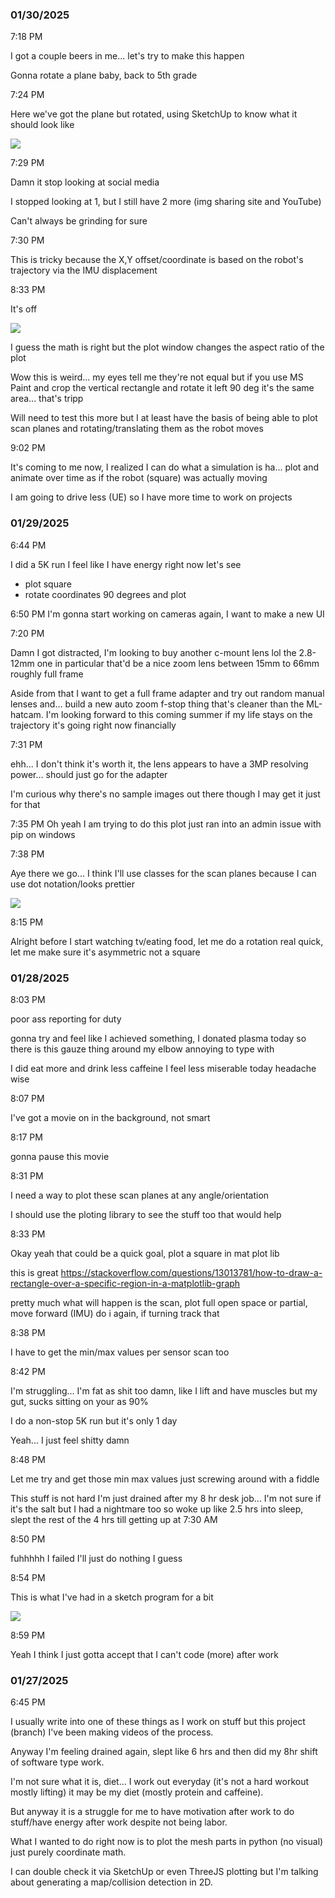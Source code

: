 ### 01/30/2025

7:18 PM

I got a couple beers in me... let's try to make this happen

Gonna rotate a plane baby, back to 5th grade

7:24 PM

Here we've got the plane but rotated, using SketchUp to know what it should look like

<img src="./devlog-media/rotate-plane-01302025.JPG"/>

7:29 PM

Damn it stop looking at social media

I stopped looking at 1, but I still have 2 more (img sharing site and YouTube)

Can't always be grinding for sure

7:30 PM

This is tricky because the X,Y offset/coordinate is based on the robot's trajectory via the IMU displacement

8:33 PM

It's off

<img src="./devlog-media/rotated-but-not-right-01302025.JPG"/>

I guess the math is right but the plot window changes the aspect ratio of the plot

Wow this is weird... my eyes tell me they're not equal but if you use MS Paint and crop the vertical rectangle and rotate it left 90 deg it's the same area... that's tripp

Will need to test this more but I at least have the basis of being able to plot scan planes and rotating/translating them as the robot moves

9:02 PM

It's coming to me now, I realized I can do what a simulation is ha... plot and animate over time as if the robot (square) was actually moving

I am going to drive less (UE) so I have more time to work on projects

### 01/29/2025

6:44 PM

I did a 5K run I feel like I have energy right now let's see

- plot square
- rotate coordinates 90 degrees and plot

6:50 PM
I'm gonna start working on cameras again, I want to make a new UI

7:20 PM

Damn I got distracted, I'm looking to buy another c-mount lens lol the 2.8-12mm one in particular that'd be a nice zoom lens between 15mm to 66mm roughly full frame

Aside from that I want to get a full frame adapter and try out random manual lenses and... build a new auto zoom f-stop thing that's cleaner than the ML-hatcam. I'm looking forward to this coming summer if my life stays on the trajectory it's going right now financially

7:31 PM

ehh... I don't think it's worth it, the lens appears to have a 3MP resolving power... should just go for the adapter

I'm curious why there's no sample images out there though I may get it just for that

7:35 PM
Oh yeah I am trying to do this plot just ran into an admin issue with pip on windows

7:38 PM

Aye there we go... I think I'll use classes for the scan planes because I can use dot notation/looks prettier

<img src="./devlog-media/basic-plot-01292025.JPG"/>

8:15 PM

Alright before I start watching tv/eating food, let me do a rotation real quick, let me make sure it's asymmetric not a square



### 01/28/2025

8:03 PM

poor ass reporting for duty

gonna try and feel like I achieved something, I donated plasma today so there is this gauze thing around my elbow annoying to type with

I did eat more and drink less caffeine I feel less miserable today headache wise

8:07 PM

I've got a movie on in the background, not smart

8:17 PM

gonna pause this movie

8:31 PM

I need a way to plot these scan planes at any angle/orientation

I should use the ploting library to see the stuff too that would help

8:33 PM

Okay yeah that could be a quick goal, plot a square in mat plot lib

this is great
https://stackoverflow.com/questions/13013781/how-to-draw-a-rectangle-over-a-specific-region-in-a-matplotlib-graph

pretty much what will happen is the scan, plot full open space or partial, move forward (IMU) do i again, if turning track that

8:38 PM

I have to get the min/max values per sensor scan too

8:42 PM

I'm struggling... I'm fat as shit too damn, like I lift and have muscles but my gut, sucks sitting on your as 90%

I do a non-stop 5K run but it's only 1 day 

Yeah... I just feel shitty damn

8:48 PM

Let me try and get those min max values just screwing around with a fiddle

This stuff is not hard I'm just drained after my 8 hr desk job... I'm not sure if it's the salt but I had a nightmare too so woke up like 2.5 hrs into sleep, slept the rest of the 4 hrs till getting up at 7:30 AM

8:50 PM

fuhhhhh I failed I'll just do nothing I guess

8:54 PM

This is what I've had in a sketch program for a bit

<img src="./devlog-media/drawing-01282025.JPG"/>

8:59 PM

Yeah I think I just gotta accept that I can't code (more) after work

### 01/27/2025

6:45 PM

I usually write into one of these things as I work on stuff but this project (branch) I've been making videos of the process.

Anyway I'm feeling drained again, slept like 6 hrs and then did my 8hr shift of software type work.

I'm not sure what it is, diet... I work out everyday (it's not a hard workout mostly lifting) it may be my diet (mostly protein and caffeine).

But anyway it is a struggle for me to have motivation after work to do stuff/have energy after work despite not being labor.

What I wanted to do right now is to plot the mesh parts in python (no visual) just purely coordinate math.

I can double check it via SketchUp or even ThreeJS plotting but I'm talking about generating a map/collision detection in 2D.

